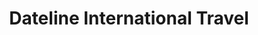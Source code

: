 ---
title: "Dateline International Travel"
url: /portland/dateline-international-travel/
shop: travel agency
---